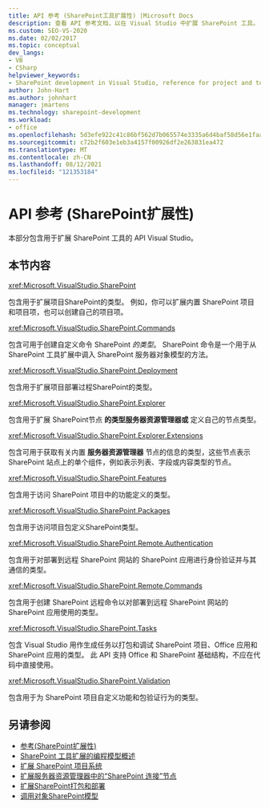 ```yaml
---
title: API 参考 (SharePoint工具扩展性) |Microsoft Docs
description: 查看 API 参考文档，以在 Visual Studio 中扩展 SharePoint 工具。 请参阅相关命名空间的列表，例如 Microsoft.VisualStudio。SharePoint。
ms.custom: SEO-VS-2020
ms.date: 02/02/2017
ms.topic: conceptual
dev_langs:
- VB
- CSharp
helpviewer_keywords:
- SharePoint development in Visual Studio, reference for project and tools extensibility
author: John-Hart
ms.author: johnhart
manager: jmartens
ms.technology: sharepoint-development
ms.workload:
- office
ms.openlocfilehash: 5d3efe922c41c86bf562d7b065574e3335a6d4baf58d56e1faa7b13cedf6d08b
ms.sourcegitcommit: c72b2f603e1eb3a4157f00926df2e263831ea472
ms.translationtype: MT
ms.contentlocale: zh-CN
ms.lasthandoff: 08/12/2021
ms.locfileid: "121353184"
---
```

# <a name="api-reference-sharepoint-tools-extensibility"></a>API 参考 (SharePoint扩展性) 
  本部分包含用于扩展 SharePoint 工具的 API Visual Studio。

## <a name="in-this-section"></a>本节内容
 <xref:Microsoft.VisualStudio.SharePoint>

 包含用于扩展项目SharePoint的类型。 例如，你可以扩展内置 SharePoint 项目和项目项，也可以创建自己的项目项。

 <xref:Microsoft.VisualStudio.SharePoint.Commands>

 包含可用于创建自定义命令 SharePoint *的类型*。 SharePoint 命令是一个用于从 SharePoint 工具扩展中调入 SharePoint 服务器对象模型的方法。

 <xref:Microsoft.VisualStudio.SharePoint.Deployment>

 包含用于扩展项目部署过程SharePoint的类型。

 <xref:Microsoft.VisualStudio.SharePoint.Explorer>

 包含用于扩展 SharePoint节点 **的类型服务器资源管理器或** 定义自己的节点类型。

 <xref:Microsoft.VisualStudio.SharePoint.Explorer.Extensions>

 包含可用于获取有关内置 **服务器资源管理器** 节点的信息的类型，这些节点表示 SharePoint 站点上的单个组件，例如表示列表、字段或内容类型的节点。

 <xref:Microsoft.VisualStudio.SharePoint.Features>

 包含用于访问 SharePoint 项目中的功能定义的类型。

 <xref:Microsoft.VisualStudio.SharePoint.Packages>

 包含用于访问项目包定义SharePoint类型。

 <xref:Microsoft.VisualStudio.SharePoint.Remote.Authentication>

 包含用于对部署到远程 SharePoint 网站的 SharePoint 应用进行身份验证并与其通信的类型。

 <xref:Microsoft.VisualStudio.SharePoint.Remote.Commands>

 包含用于创建 SharePoint 远程命令以对部署到远程 SharePoint 网站的 SharePoint 应用使用的类型。

 <xref:Microsoft.VisualStudio.SharePoint.Tasks>

 包含 Visual Studio 用作生成任务以打包和调试 SharePoint 项目、Office 应用和 SharePoint 应用的类型。 此 API 支持 Office 和 SharePoint 基础结构，不应在代码中直接使用。

 <xref:Microsoft.VisualStudio.SharePoint.Validation>

 包含用于为 SharePoint 项目自定义功能和包验证行为的类型。

## <a name="see-also"></a>另请参阅
- [参考&#40;SharePoint扩展性&#41;](../sharepoint/reference-sharepoint-tools-extensibility.md)
- [SharePoint 工具扩展的编程模型概述](../sharepoint/overview-of-the-programming-model-of-sharepoint-tools-extensions.md)
- [扩展 SharePoint 项目系统](../sharepoint/extending-the-sharepoint-project-system.md)
- [扩展服务器资源管理器中的“SharePoint 连接”节点](../sharepoint/extending-the-sharepoint-connections-node-in-server-explorer.md)
- [扩展SharePoint打包和部署](../sharepoint/extending-sharepoint-packaging-and-deployment.md)
- [调用对象SharePoint模型](../sharepoint/calling-into-the-sharepoint-object-models.md)
